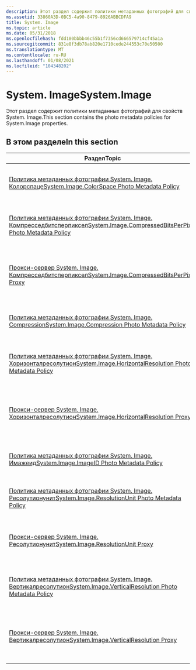 ```yaml
---
description: Этот раздел содержит политики метаданных фотографий для свойств System. Image.
ms.assetid: 33860A3D-0BC5-4a90-8479-8926ABBCDFA9
title: System. Image
ms.topic: article
ms.date: 05/31/2018
ms.openlocfilehash: fdd180bbbb46c55b1f7356cd666579714cf45a1a
ms.sourcegitcommit: 831e8f3db78ab820e1710cede244553c70e50500
ms.translationtype: MT
ms.contentlocale: ru-RU
ms.lasthandoff: 01/08/2021
ms.locfileid: "104348202"
---
```

# <a name="systemimage"></a><span data-ttu-id="4a35a-103">System. Image</span><span class="sxs-lookup"><span data-stu-id="4a35a-103">System.Image</span></span>

<span data-ttu-id="4a35a-104">Этот раздел содержит политики метаданных фотографий для свойств System. Image.</span><span class="sxs-lookup"><span data-stu-id="4a35a-104">This section contains the photo metadata policies for System.Image properties.</span></span>

## <a name="in-this-section"></a><span data-ttu-id="4a35a-105">В этом разделе</span><span class="sxs-lookup"><span data-stu-id="4a35a-105">In this section</span></span>



| <span data-ttu-id="4a35a-106">Раздел</span><span class="sxs-lookup"><span data-stu-id="4a35a-106">Topic</span></span>                                                                                                                          | <span data-ttu-id="4a35a-107">Описание</span><span class="sxs-lookup"><span data-stu-id="4a35a-107">Description</span></span>                                                                                                                                                |
|--------------------------------------------------------------------------------------------------------------------------------|------------------------------------------------------------------------------------------------------------------------------------------------------------|
| [<span data-ttu-id="4a35a-108">Политика метаданных фотографии System. Image. Колорспаце</span><span class="sxs-lookup"><span data-stu-id="4a35a-108">System.Image.ColorSpace Photo Metadata Policy</span></span>](-wic-photoprop-system-image-colorspace.md)<br/>                         | <span data-ttu-id="4a35a-109">Политика метаданных фотографии для свойства [System. Image. колорспаце](../properties/props-system-image-colorspace.md) .</span><span class="sxs-lookup"><span data-stu-id="4a35a-109">The photo metadata policy for the [System.Image.ColorSpace](../properties/props-system-image-colorspace.md) property.</span></span><br/>             |
| [<span data-ttu-id="4a35a-110">Политика метаданных фотографии System. Image. Компресседбитсперпиксел</span><span class="sxs-lookup"><span data-stu-id="4a35a-110">System.Image.CompressedBitsPerPixel Photo Metadata Policy</span></span>](-wic-photoprop-system-image-compressedbitsperpixel.md)<br/> | <span data-ttu-id="4a35a-111">Политика метаданных фотографии для свойства [System. Image. компресседбитсперпиксел](../properties/props-system-image-compressedbitsperpixel.md) .</span><span class="sxs-lookup"><span data-stu-id="4a35a-111">The photo metadata policy for the [System.Image.CompressedBitsPerPixel](../properties/props-system-image-compressedbitsperpixel.md) property.</span></span><br/> |
| [<span data-ttu-id="4a35a-112">Прокси-сервер System. Image. Компресседбитсперпиксел</span><span class="sxs-lookup"><span data-stu-id="4a35a-112">System.Image.CompressedBitsPerPixel Proxy</span></span>](-wic-photoprop-system-image-compressedbitsperpixel-proxy.md)<br/>           | <span data-ttu-id="4a35a-113">Прокси-сервер свойств для политики метаданных фотографии System. Image. Компресседбитсперпиксел.</span><span class="sxs-lookup"><span data-stu-id="4a35a-113">The property proxy for the System.Image.CompressedBitsPerPixel photo metadata policy.</span></span><br/>                                                           |
| [<span data-ttu-id="4a35a-114">Политика метаданных фотографии System. Image. Compression</span><span class="sxs-lookup"><span data-stu-id="4a35a-114">System.Image.Compression Photo Metadata Policy</span></span>](-wic-photoprop-system-image-compression.md)<br/>                       | <span data-ttu-id="4a35a-115">Политика метаданных фотографии для свойства [System. Image. Compression](../properties/props-system-image-compression.md) .</span><span class="sxs-lookup"><span data-stu-id="4a35a-115">The photo metadata policy for the [System.Image.Compression](../properties/props-system-image-compression.md) property.</span></span><br/>            |
| [<span data-ttu-id="4a35a-116">Политика метаданных фотографии System. Image. Хоризонталресолутион</span><span class="sxs-lookup"><span data-stu-id="4a35a-116">System.Image.HorizontalResolution Photo Metadata Policy</span></span>](-wic-photoprop-system-image-horizontalresolution.md)<br/>     | <span data-ttu-id="4a35a-117">Политика метаданных фотографии для свойства [System. Image. хоризонталресолутион](../properties/props-system-image-horizontalresolution.md) .</span><span class="sxs-lookup"><span data-stu-id="4a35a-117">The photo metadata policy for the [System.Image.HorizontalResolution](../properties/props-system-image-horizontalresolution.md) property.</span></span><br/>   |
| [<span data-ttu-id="4a35a-118">Прокси-сервер System. Image. Хоризонталресолутион</span><span class="sxs-lookup"><span data-stu-id="4a35a-118">System.Image.HorizontalResolution Proxy</span></span>](-wic-photoprop-system-image-horizontalresolution-proxy.md)<br/>               | <span data-ttu-id="4a35a-119">Прокси-сервер свойств для политики метаданных фотографии System. Image. Хоризонталресолутион.</span><span class="sxs-lookup"><span data-stu-id="4a35a-119">The property proxy for the System.Image.HorizontalResolution photo metadata policy.</span></span><br/>                                                             |
| [<span data-ttu-id="4a35a-120">Политика метаданных фотографии System. Image. Имажеид</span><span class="sxs-lookup"><span data-stu-id="4a35a-120">System.Image.ImageID Photo Metadata Policy</span></span>](-wic-photoprop-system-image-imageid.md)<br/>                               | <span data-ttu-id="4a35a-121">Политика метаданных фотографии для свойства [System. Image. имажеид](../properties/props-system-image-imageid.md) .</span><span class="sxs-lookup"><span data-stu-id="4a35a-121">The photo metadata policy for the [System.Image.ImageID](../properties/props-system-image-imageid.md) property.</span></span><br/>                |
| [<span data-ttu-id="4a35a-122">Политика метаданных фотографии System. Image. Ресолутионунит</span><span class="sxs-lookup"><span data-stu-id="4a35a-122">System.Image.ResolutionUnit Photo Metadata Policy</span></span>](-wic-photoprop-system-image-resolutionunit.md)<br/>                 | <span data-ttu-id="4a35a-123">Политика метаданных фотографии для свойства [System. Image. ресолутионунит](../properties/props-system-image-resolutionunit.md) .</span><span class="sxs-lookup"><span data-stu-id="4a35a-123">The photo metadata policy for the [System.Image.ResolutionUnit](../properties/props-system-image-resolutionunit.md) property.</span></span><br/>         |
| [<span data-ttu-id="4a35a-124">Прокси-сервер System. Image. Ресолутионунит</span><span class="sxs-lookup"><span data-stu-id="4a35a-124">System.Image.ResolutionUnit Proxy</span></span>](-wic-photoprop-system-image-resolutionunit-proxy.md)<br/>                           | <span data-ttu-id="4a35a-125">Прокси-сервер свойств для политики метаданных фотографии System. Image. Ресолутионунит.</span><span class="sxs-lookup"><span data-stu-id="4a35a-125">The property proxy for the System.Image.ResolutionUnit photo metadata policy.</span></span><br/>                                                                   |
| [<span data-ttu-id="4a35a-126">Политика метаданных фотографии System. Image. Вертикалресолутион</span><span class="sxs-lookup"><span data-stu-id="4a35a-126">System.Image.VerticalResolution Photo Metadata Policy</span></span>](-wic-photoprop-system-image-verticalresolution.md)<br/>         | <span data-ttu-id="4a35a-127">Политика метаданных фотографии для свойства [System. Image. вертикалресолутион](../properties/props-system-image-verticalresolution.md) .</span><span class="sxs-lookup"><span data-stu-id="4a35a-127">The photo metadata policy for the [System.Image.VerticalResolution](../properties/props-system-image-verticalresolution.md) property.</span></span><br/>     |
| [<span data-ttu-id="4a35a-128">Прокси-сервер System. Image. Вертикалресолутион</span><span class="sxs-lookup"><span data-stu-id="4a35a-128">System.Image.VerticalResolution Proxy</span></span>](-wic-photoprop-system-image-verticalresolution-proxy.md)<br/>                   | <span data-ttu-id="4a35a-129">Прокси-сервер свойств для политики метаданных фотографии System. Image. Вертикалресолутион.</span><span class="sxs-lookup"><span data-stu-id="4a35a-129">The property proxy for the System.Image.VerticalResolution photo metadata policy.</span></span><br/>                                                               |



 

 

 
